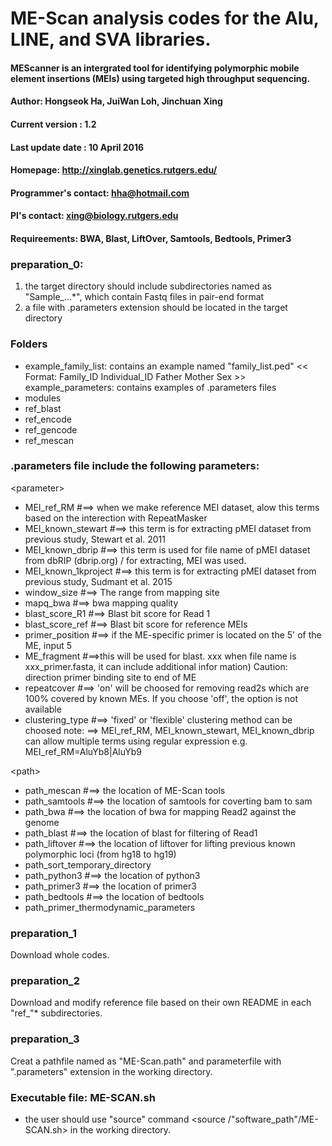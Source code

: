 
# ME-Scan analysis codes for the Alu, LINE, and SVA libraries.

#### MEScanner is an intergrated tool for identifying polymorphic mobile element insertions (MEIs) using targeted high throughput sequencing.
#### Author: Hongseok Ha, JuiWan Loh, Jinchuan Xing
#### Current version : 1.2
#### Last update date : 10 April 2016
#### Homepage: <http://xinglab.genetics.rutgers.edu/>
#### Programmer's contact: <hha@hotmail.com>
#### PI's contact: <xing@biology.rutgers.edu>

#### Requireements: BWA, Blast, LiftOver, Samtools, Bedtools, Primer3

### preparation_0:
1. the target directory should include subdirectories named as "Sample_...\*", which contain Fastq files in pair-end format
2. a file with .parameters extension should be located in the target directory

### Folders
* example_family_list: contains an example named "family_list.ped" << Format: Family_ID   Individual_ID     Father  Mother  Sex >>
example_parameters: contains examples of .parameters files
* modules
* ref_blast 
* ref_encode
* ref_gencode
* ref_mescan

### .parameters file include the following parameters:
\<parameter\>
* MEI_ref_RM  #==> when we make reference MEI dataset, alow this terms based on the interection with RepeatMasker
* MEI_known_stewart #==> this term is for extracting pMEI dataset from previous study, Stewart et al. 2011
* MEI_known_dbrip #==> this term is used for file name of pMEI dataset from dbRIP (dbrip.org) / for extracting, MEI was used.
* MEI_known_1kproject #==> this term is for extracting pMEI dataset from previous study, Sudmant et al. 2015
* window_size  #==> The range from mapping site
* mapq_bwa  #==> bwa mapping quality
* blast_score_R1 #==> Blast bit score for Read 1
* blast_score_ref #==> Blast bit score for reference MEIs
* primer_position #==> if the ME-specific primer is located on the 5' of the ME, input 5
* ME_fragment  #==>this will be used for blast. xxx when file name is xxx_primer.fasta, it can include additional infor mation)
  Caution: direction primer binding site to end of ME
* repeatcover #==> 'on' will be choosed for removing read2s which are 100% covered by known MEs. If you choose 'off', the option is not available
* clustering_type #==> 'fixed' or 'flexible' clustering method can be choosed
  note: ==> MEI_ref_RM, MEI_known_stewart, MEI_known_dbrip can allow multiple terms using regular expression e.g. MEI_ref_RM=AluYb8\|AluYb9

\<path\>
* path_mescan #==> the location of ME-Scan tools
* path_samtools #==> the location of samtools for coverting bam to sam
* path_bwa #==> the location of bwa for mapping Read2 against the genome
* path_blast #==> the location of blast for filtering of Read1
* path_liftover #==> the location of liftover for lifting previous known polymorphic loci (from hg18 to hg19)
* path_sort_temporary_directory
* path_python3 #==> the location of python3
* path_primer3 #==> the location of primer3 
* path_bedtools #==> the location of bedtools
* path_primer_thermodynamic_parameters

### preparation_1
Download whole codes.

### preparation_2
Download and modify reference file based on their own README in each "ref_"* subdirectories.

### preparation_3
Creat a pathfile named as "ME-Scan.path" and parameterfile with ".parameters" extension in the working directory. 


### Executable file: ME-SCAN.sh 
* the user should use "source" command <source /"software_path"/ME-SCAN.sh> in the working directory.

